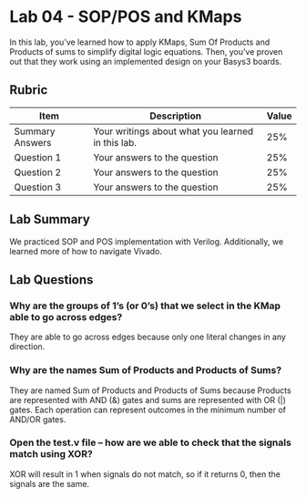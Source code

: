 # Lab 04 - SOP/POS and KMaps

In this lab, you’ve learned how to apply KMaps, Sum Of Products and Products of
sums to simplify digital logic equations. Then, you’ve proven out that they work
using an implemented design on your Basys3 boards.

## Rubric

| Item | Description | Value |
| ---- | ----------- | ----- |
| Summary Answers | Your writings about what you learned in this lab. | 25% |
| Question 1 | Your answers to the question | 25% |
| Question 2 | Your answers to the question | 25% |
| Question 3 | Your answers to the question | 25% |

## Lab Summary

We practiced SOP and POS implementation with Verilog. Additionally, we learned more of how to navigate Vivado.

## Lab Questions

### Why are the groups of 1’s (or 0’s) that we select in the KMap able to go across edges?

They are able to go across edges because only one literal changes in any direction.

### Why are the names Sum of Products and Products of Sums?

They are named Sum of Products and Products of Sums because Products are represented with AND (&) gates and sums are represented with OR (|) gates.
Each operation can represent outcomes in the minimum number of AND/OR gates. 

### Open the test.v file – how are we able to check that the signals match using XOR?

XOR will result in 1 when signals do not match, so if it returns 0, then the signals are the same.